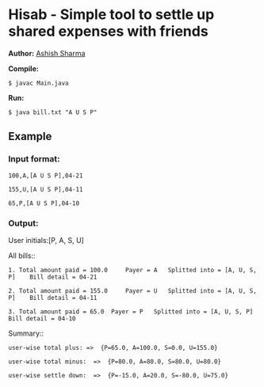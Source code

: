 # Hisab - Simple tool to settle up shared expenses with friends

**Author:** [Ashish Sharma](http://www.accssharma.com)

**Compile:**

`$ javac Main.java`

**Run:**

`$ java bill.txt "A U S P"`

## Example

### Input format:

	100,A,[A U S P],04-21

	155,U,[A U S P],04-11

	65,P,[A U S P],04-10

### Output:

User initials:[P, A, S, U]

All bills::

	1. Total amount paid = 100.0	 Payer = A	 Splitted into = [A, U, S, P]	 Bill detail = 04-21

	2. Total amount paid = 155.0	 Payer = U	 Splitted into = [A, U, S, P]	 Bill detail = 04-11

	3. Total amount paid = 65.0	 Payer = P	 Splitted into = [A, U, S, P]	 Bill detail = 04-10

Summary::

	user-wise total plus: =>  {P=65.0, A=100.0, S=0.0, U=155.0}

	user-wise total minus:  =>  {P=80.0, A=80.0, S=80.0, U=80.0}

	user-wise settle down:  =>  {P=-15.0, A=20.0, S=-80.0, U=75.0}


